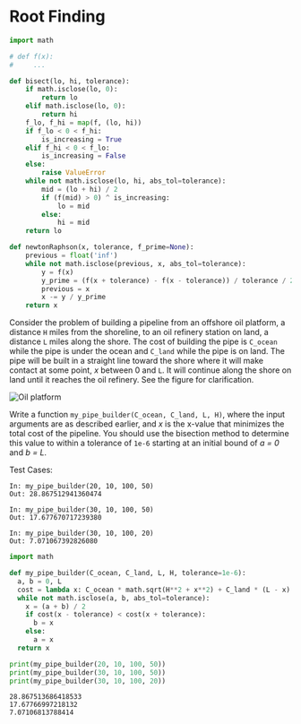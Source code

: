 # Root Finding

```python
import math

# def f(x):
#     ...

def bisect(lo, hi, tolerance):
    if math.isclose(lo, 0):
        return lo
    elif math.isclose(lo, 0):
        return hi
    f_lo, f_hi = map(f, (lo, hi))
    if f_lo < 0 < f_hi:
        is_increasing = True
    elif f_hi < 0 < f_lo:
        is_increasing = False
    else:
        raise ValueError
    while not math.isclose(lo, hi, abs_tol=tolerance):
        mid = (lo + hi) / 2
        if (f(mid) > 0) ^ is_increasing:
            lo = mid
        else:
            hi = mid
    return lo

def newtonRaphson(x, tolerance, f_prime=None):
    previous = float('inf')
    while not math.isclose(previous, x, abs_tol=tolerance):
        y = f(x)
        y_prime = (f(x + tolerance) - f(x - tolerance)) / tolerance / 2 if f_prime is None else f_prime(x)
        previous = x
        x -= y / y_prime
    return x
```

Consider the problem of building a pipeline from an offshore oil platform, a distance `H` miles from the shoreline, to an oil refinery station on land, a distance `L` miles along the shore. The cost of building the pipe is `C_ocean` while the pipe is under the ocean and `C_land` while the pipe is on land. The pipe will be built in a straight line toward the shore where it will make contact at some point, *x* between 0 and `L`. It will continue along the shore on land until it reaches the oil refinery. See the figure for clarification.

![Oil platform](https://pythonnumericalmethods.berkeley.edu/_images/19.05.01-Oil-platform.png)

Write a function `my_pipe_builder(C_ocean, C_land, L, H)`, where the input arguments are as described earlier, and *x* is the x-value that minimizes the total cost of the pipeline. You should use the bisection method to determine this value to within a tolerance of `1e-6` starting at an initial bound of *a = 0* and *b = L*.

Test Cases:
```
In: my_pipe_builder(20, 10, 100, 50)
Out: 28.867512941360474
  
In: my_pipe_builder(30, 10, 100, 50)
Out: 17.677670717239380
  
In: my_pipe_builder(30, 10, 100, 20)
Out: 7.071067392826080
```

```python
import math

def my_pipe_builder(C_ocean, C_land, L, H, tolerance=1e-6):
  a, b = 0, L
  cost = lambda x: C_ocean * math.sqrt(H**2 + x**2) + C_land * (L - x)
  while not math.isclose(a, b, abs_tol=tolerance):
    x = (a + b) / 2
    if cost(x - tolerance) < cost(x + tolerance):
      b = x
    else:
      a = x
  return x

print(my_pipe_builder(20, 10, 100, 50))
print(my_pipe_builder(30, 10, 100, 50))
print(my_pipe_builder(30, 10, 100, 20))
```

```
28.867513686418533
17.67766997218132
7.07106813788414
```